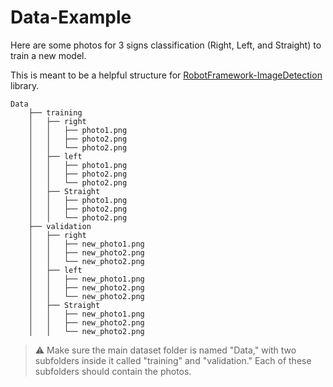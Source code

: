 # Data-Example


Here are some photos for 3 signs classification (Right, Left, and Straight) to train a new model.

This is meant to be a helpful structure for [RobotFramework-ImageDetection](https://github.com/Alpha-Centauri-00/robotframework-imagedetection) library.

    Data
        ├── training
        │   ├── right
        │   │   ├── photo1.png
        │   │   ├── photo2.png
        │   │   └── photo2.png
        │   ├── left
        │   │   ├── photo1.png
        │   │   ├── photo2.png
        │   │   └── photo2.png
        │   ├── Straight
        │   │   ├── photo1.png
        │   │   ├── photo2.png
        │   │   └── photo2.png
        ├── validation
        │   ├── right
        │   │   ├── new_photo1.png
        │   │   ├── new_photo2.png
        │   │   └── new_photo2.png
        │   ├── left
        │   │   ├── new_photo1.png
        │   │   ├── new_photo2.png
        │   │   └── new_photo2.png
        │   ├── Straight
        │   │   ├── new_photo1.png
        │   │   ├── new_photo2.png
        │   │   └── new_photo2.png



> ⚠️ Make sure the main dataset folder is named "Data," with two subfolders inside it called "training" and "validation." Each of these subfolders should contain the photos.
